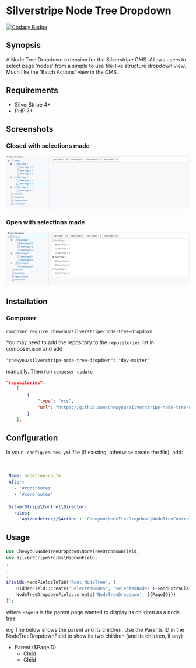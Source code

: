 # Silverstripe Node Tree Dropdown

[![Codacy Badge](https://api.codacy.com/project/badge/Grade/2a0182f5bc454acb80afc65cd6ee0537)](https://app.codacy.com/app/benspickett/silverstripe-node-tree-dropdown?utm_source=github.com&utm_medium=referral&utm_content=chewyou/silverstripe-node-tree-dropdown&utm_campaign=Badge_Grade_Dashboard)

## Synopsis
A Node Tree Dropdown extension for the Silverstripe CMS. 
Allows users to select page 'nodes' from a simple to use file-like 
structure dropdown view. 
Much like the 'Batch Actions' view in the CMS.

## Requirements 
* SilverStripe 4+
* PHP 7+

## Screenshots
### Closed with selections made
![Closed with selections made](https://github.com/chewyou/silverstripe-node-tree-dropdown/blob/master/images/screenshots/closed-with-selections.PNG)
### Open with selections made
![Open with selections made](https://github.com/chewyou/silverstripe-node-tree-dropdown/blob/master/images/screenshots/open-with-selections.PNG)

## Installation
### Composer
`composer require chewyou/silverstripe-node-tree-dropdown`

You may need to add the repository to the `repositories` list in composer.json
and add 

`"chewyou/silverstripe-node-tree-dropdown": "dev-master"` 

manually. Then run `composer update`

```json
"repositories": 
    [
        {
            "type": "vcs",
            "url": "https://github.com/chewyou/silverstripe-node-tree-dropdown.git"
        }
    ],
```

## Configuration
In your `_config/routes.yml` file (if existing, otherwise create the file), add:
```yaml

---
 Name: nodetree-route
 After:
   - '#rootroutes'
   - '#coreroutes'
 ---
 SilverStripe\Control\Director:
   rules:
     'api/nodetree//$Action': 'Chewyou\NodeTreeDropdown\NodeTreeController'
```

## Usage
```php
use Chewyou\NodeTreeDropdown\NodeTreeDropdownField;
use SilverStripe\Forms\HiddenField;
.
.
.
$fields->addFieldsToTab('Root.NodeTree', [
    HiddenField::create('SelectedNodes', 'SelectedNodes')->addExtraClass('selected-nodes'),
    NodeTreeDropdownField::create('NodeTreeDropdown', {{PageID}})
]);
```
where `PageID` is the parent page wanted to display its children as a node tree

e.g The below shows the parent and its children. Use the Parents ID in the 
NodeTreeDropdownField to show its two children (and its children, if any)

* Parent ($PageID)
    * Child
    * Child

